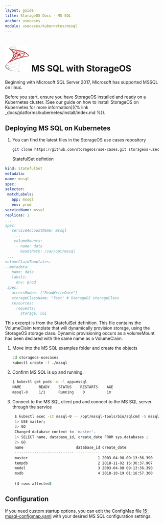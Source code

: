 ```yaml
---
layout: guide
title: StorageOS Docs - MS SQL
anchor: usecases
module: usecases/kubernetes/mssql
---
```


# ![image](/images/docs/explore/mssqllogo.png) MS SQL with StorageOS

Beginning with Microsoft SQL Server 2017, Microsoft has supported MSSQL on
linux.

Before you start, ensure you have StorageOS installed and ready on a Kubernetes
cluster. [See our guide on how to install StorageOS on Kubernetes for more
information]({% link _docs/platforms/kubernetes/install/index.md %}).

## Deploying MS SQL on Kubernetes

1. You can find the latest files in the StorageOS use cases repository
   ```bash
   git clone https://github.com/storageos/use-cases.git storageos-usecases
   ```
   StatefulSet defintion
  ```yaml
kind: StatefulSet
metadata:
 name: mssql
spec:
 selector:
   matchLabels:
     app: mssql
     env: prod
 serviceName: mssql
 replicas: 1
 ...
 spec:
     serviceAccountName: mssql
      ...
      volumeMounts:
       - name: data
         mountPath: /var/opt/mssql
   ...
volumeClaimTemplates:
 - metadata:
     name: data
     labels:
       env: prod
   spec:
     accessModes: ["ReadWriteOnce"]
     storageClassName: "fast" # StorageOS storageClass 
     resources:
       requests:
         storage: 5Gi
   ```
   This excerpt is from the StatefulSet definition. This file contains the
   VolumeClaim template that will dynamically provision storage, using the
   StorageOS storage class. Dynamic provisioning occurs as a volumeMount has
   been declared with the same name as a VolumeClaim.

1. Move into the MS SQL examples folder and create the objects

   ```bash
   cd storageos-usecases
   kubectl create -f ./mssql
   ```

1. Confirm MS SQL is up and running.

   ```bash
   $ kubectl get pods -w -l app=mssql
   NAME        READY    STATUS    RESTARTS    AGE
   mssql-0     1/1      Running    0          1m
   ```

1. Connect to the MS SQL client pod and connect to the MS SQL server through the
   service
   ```bash
    $ kubectl exec -it mssql-0 -- /opt/mssql-tools/bin/sqlcmd -S mssql-0.mssql -U SA -P 'Password15'
    1> USE master;
    2> GO
    Changed database context to 'master'.
    1> SELECT name, database_id, create_date FROM sys.databases ;
    2> GO
    name                        database_id create_date            
    --------------------------- ----------- -----------------------
    master                                1 2003-04-08 09:13:36.390
    tempdb                                2 2018-11-02 16:30:37.907
    model                                 3 2003-04-08 09:13:36.390
    msdb                                  4 2018-10-19 01:18:57.300

    (4 rows affected)
    ```

## Configuration

If you need custom startup options, you can edit the ConfigMap file
[15-mssql-configmap.yaml](https://github.com/storageos/use-cases/blob/master/mssql/15-mssql-configmap.yaml)
with your desired MS SQL configuration settings.
